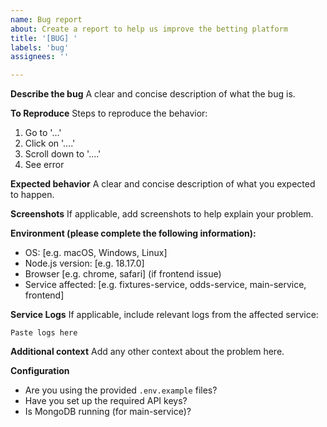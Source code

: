 ```yaml
---
name: Bug report
about: Create a report to help us improve the betting platform
title: '[BUG] '
labels: 'bug'
assignees: ''

---
```


**Describe the bug**
A clear and concise description of what the bug is.

**To Reproduce**
Steps to reproduce the behavior:
1. Go to '...'
2. Click on '....'
3. Scroll down to '....'
4. See error

**Expected behavior**
A clear and concise description of what you expected to happen.

**Screenshots**
If applicable, add screenshots to help explain your problem.

**Environment (please complete the following information):**
- OS: [e.g. macOS, Windows, Linux]
- Node.js version: [e.g. 18.17.0]
- Browser [e.g. chrome, safari] (if frontend issue)
- Service affected: [e.g. fixtures-service, odds-service, main-service, frontend]

**Service Logs**
If applicable, include relevant logs from the affected service:
```
Paste logs here
```

**Additional context**
Add any other context about the problem here.

**Configuration**
- Are you using the provided `.env.example` files?
- Have you set up the required API keys?
- Is MongoDB running (for main-service)? 